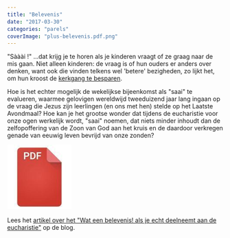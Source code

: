 ```yaml
---
title: "Belevenis"
date: "2017-03-30"
categories: "parels"
coverImage: "plus-belevenis.pdf.png"
---
```


"Sààài !" ...dat krijg je te horen als je kinderen vraagt of ze graag naar de mis gaan. Niet alleen kinderen: de vraag is of hun ouders er anders over denken, want ook die vinden telkens wel 'betere' bezigheden, zo lijkt het, om hun kroost de [kerkgang te besparen](http://catholic-link.org/2016/11/07/children-mass-sundays/).

Hoe is het echter mogelijk de wekelijkse bijeenkomst als "saai" te evalueren, waarmee gelovigen wereldwijd tweeduizend jaar lang ingaan op de vraag die Jezus zijn leerlingen (en ons met hen) stelde op het Laatste Avondmaal? Hoe kan je het grootse wonder dat tijdens de eucharistie voor onze ogen werkelijk wordt, "saai" noemen, dat niets minder inhoudt dan de zelfopoffering van de Zoon van God aan het kruis en de daardoor verkregen genade van eeuwig leven bevrijd van onze zonden?

<!--more-->

[![pdf](images/2bdd26a893f94f1d69b5a89ee751a599-150x150.jpg)](https://storage.googleapis.com/geloven-leren/printerboekjes/plus-belevenis.pdf)

Lees het [artikel over het "Wat een belevenis! als je echt deelneemt aan de eucharistie"](/blog/wat-een-belevenis/) op de blog.
